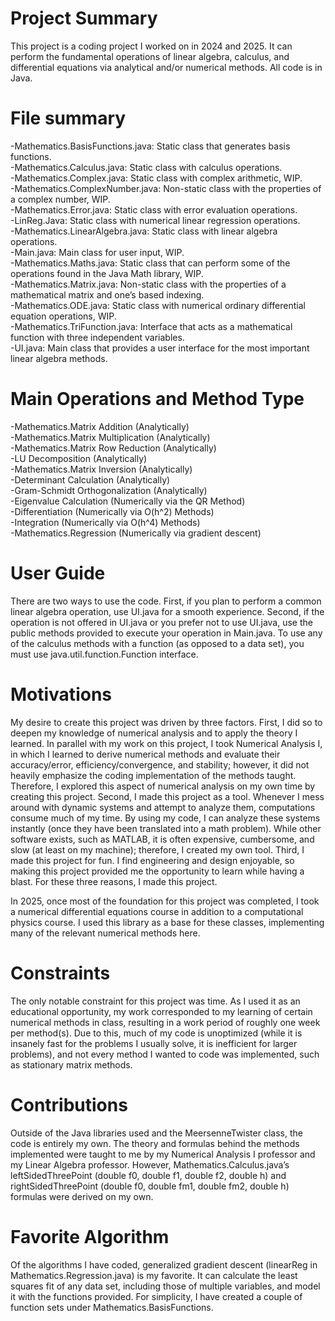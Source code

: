 # Project Summary

  This project is a coding project I worked on in 2024 and 2025. It can perform the fundamental operations of linear algebra, calculus, and differential equations via analytical and/or numerical methods. All code is in Java.
  
# File summary

-Mathematics.BasisFunctions.java: Static class that generates basis functions.\
-Mathematics.Calculus.java: Static class with calculus operations.\
-Mathematics.Complex.java: Static class with complex arithmetic, WIP.\
-Mathematics.ComplexNumber.java: Non-static class with the properties of a complex number, WIP.\
-Mathematics.Error.java: Static class with error evaluation operations.\
-LinReg.Java: Static class with numerical linear regression operations.\
-Mathematics.LinearAlgebra.java: Static class with linear algebra operations.\
-Main.java: Main class for user input, WIP.\
-Mathematics.Maths.java: Static class that can perform some of the operations found in the Java Math library, WIP.\
-Mathematics.Matrix.java: Non-static class with the properties of a mathematical matrix and one’s based indexing.\
-Mathematics.ODE.java: Static class with numerical ordinary differential equation operations, WIP.\
-Mathematics.TriFunction.java: Interface that acts as a mathematical function with three independent variables.\
-UI.java: Main class that provides a user interface for the most important linear algebra methods.

# Main Operations and Method Type

-Mathematics.Matrix Addition (Analytically)\
-Mathematics.Matrix Multiplication (Analytically)\
-Mathematics.Matrix Row Reduction (Analytically)\
-LU Decomposition (Analytically)\
-Mathematics.Matrix Inversion (Analytically)\
-Determinant Calculation (Analytically)\
-Gram-Schmidt Orthogonalization (Analytically)\
-Eigenvalue Calculation (Numerically via the QR Method)\
-Differentiation (Numerically via O(h^2) Methods)\
-Integration (Numerically via O(h^4) Methods)\
-Mathematics.Regression (Numerically via gradient descent)

# User Guide

  There are two ways to use the code. First, if you plan to perform a common linear algebra operation, use UI.java for a smooth experience. Second, if the operation is not offered in UI.java or you prefer not to use UI.java, use the public methods provided to execute your operation in Main.java. To use any of the calculus methods with a function (as opposed to a data set), you must use java.util.function.Function interface.
  
# Motivations

  My desire to create this project was driven by three factors. First, I did so to deepen my knowledge of numerical analysis and to apply the theory I learned. In parallel with my work on this project, I took Numerical Analysis I, in which I learned to derive numerical methods and evaluate their accuracy/error, efficiency/convergence, and stability; however, it did not heavily emphasize the coding implementation of the methods taught. Therefore, I explored this aspect of numerical analysis on my own time by creating this project. Second, I made this project as a tool. Whenever I mess around with dynamic systems and attempt to analyze them, computations consume much of my time. By using my code, I can analyze these systems instantly (once they have been translated into a math problem). While other software exists, such as MATLAB, it is often expensive, cumbersome, and slow (at least on my machine); therefore, I created my own tool. Third, I made this project for fun. I find engineering and design enjoyable, so making this project provided me the opportunity to learn while having a blast. For these three reasons, I made this project.

  In 2025, once most of the foundation for this project was completed, I took a numerical differential equations course in addition to a computational physics course. I used this library as a base for these classes, implementing many of the relevant numerical methods here.
  
# Constraints

  The only notable constraint for this project was time. As I used it as an educational opportunity, my work corresponded to my learning of certain numerical methods in class, resulting in a work period of roughly one week per method(s). Due to this, much of my code is unoptimized (while it is insanely fast for the problems I usually solve, it is inefficient for larger problems), and not every method I wanted to code was implemented, such as stationary matrix methods.
  
# Contributions

  Outside of the Java libraries used and the MeersenneTwister class, the code is entirely my own. The theory and formulas behind the methods implemented were taught to me by my Numerical Analysis I professor and my Linear Algebra professor. However, Mathematics.Calculus.java’s leftSidedThreePoint (double f0, double f1, double f2, double h) and rightSidedThreePoint (double f0, double fm1, double fm2, double h) formulas were derived on my own.

  # Favorite Algorithm

  Of the algorithms I have coded, generalized gradient descent (linearReg in Mathematics.Regression.java) is my favorite. It can calculate the least squares fit of any data set, including those of multiple variables, and model it with the functions provided. For simplicity, I have created a couple of function sets under Mathematics.BasisFunctions.
